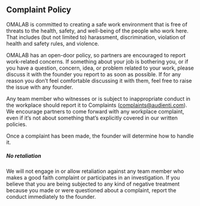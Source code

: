 ## Complaint Policy

OMALAB is committed to creating a safe work environment that is free of threats to the health, safety, and well-being of the people who work here. That includes \(but not limited to\) harassment, discrimination, violation of health and safety rules, and violence.

OMALAB has an open-door policy, so partners are encouraged to report work-related concerns. If something about your job is bothering you, or if you have a question, concern, idea, or problem related to your work, please discuss it with the founder you report to as soon as possible. If for any reason you don’t feel comfortable discussing it with them, feel free to raise the issue with any founder.

Any team member who witnesses or is subject to inappropriate conduct in the workplace should report it to Complaints \([complaints@audienti.com](mailto:complaints@audienti.com)\). We encourage partners to come forward with any workplace complaint, even if it’s not about something that’s explicitly covered in our written policies.

Once a complaint has been made, the founder will determine how to handle it.

##### No retaliation

We will not engage in or allow retaliation against any team member who makes a good faith complaint or participates in an investigation. If you believe that you are being subjected to any kind of negative treatment because you made or were questioned about a complaint, report the conduct immediately to the founder.

